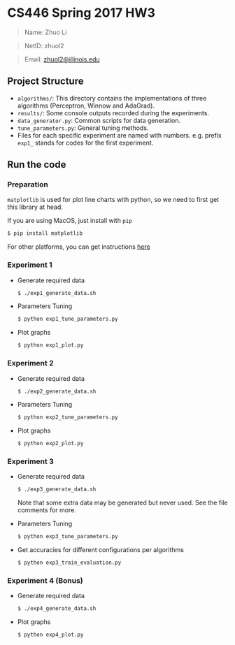 # CS446 Spring 2017 HW3

> Name: Zhuo Li

> NetID: zhuol2

> Email: zhuol2@illinois.edu

## Project Structure

- `algorithms/`: This directory contains the implementations of three algorithms (Perceptron, Winnow and AdaGrad).
- `results/`: Some console outputs recorded during the experiments.
- `data_generator.py`: Common scripts for data generation.
- `tune_parameters.py`: General tuning methods.
- Files for each specific experiment are named with numbers. e.g. prefix `exp1_` stands for codes for the first experiment.

## Run the code

### Preparation

`matplotlib` is used for plot line charts with python, so we need to first get this library at head.

If you are using MacOS, just install with `pip`

```bash
$ pip install matplotlib
```

For other platforms, you can get instructions [here](http://matplotlib.org/users/installing.html)

### Experiment 1

- Generate required data

  ```bash
  $ ./exp1_generate_data.sh
  ```

- Parameters Tuning

  ```bash
  $ python exp1_tune_parameters.py
  ```

- Plot graphs

  ```bash
  $ python exp1_plot.py
  ```

### Experiment 2

- Generate required data

  ```bash
  $ ./exp2_generate_data.sh
  ```

- Parameters Tuning

  ```bash
  $ python exp2_tune_parameters.py
  ```

- Plot graphs

  ```bash
  $ python exp2_plot.py
  ```

### Experiment 3

- Generate required data

  ```bash
  $ ./exp3_generate_data.sh
  ```

  Note that some extra data may be generated but never used. See the file comments for more.

- Parameters Tuning

  ```bash
  $ python exp3_tune_parameters.py
  ```

- Get accuracies for different configurations per algorithms

  ```bash
  $ python exp3_train_evaluation.py
  ```

### Experiment 4 (Bonus)

- Generate required data

  ```bash
  $ ./exp4_generate_data.sh
  ```

- Plot graphs

  ```bash
  $ python exp4_plot.py
  ```
